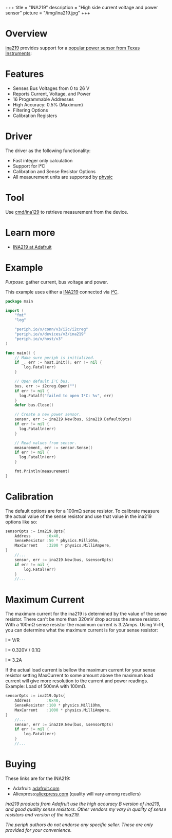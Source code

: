 +++
title = "INA219"
description = "High side current voltage and power sensor"
picture = "/img/ina219.jpg"
+++

# Overview

[ina219](https://periph.io/x/devices/v3/ina219) provides support for a
[popular power sensor from Texas Instruments](http://www.ti.com/product/INA219):

# Features 
* Senses Bus Voltages from 0 to 26 V
* Reports Current, Voltage, and Power
* 16 Programmable Addresses
* High Accuracy: 0.5% (Maximum) 
* Filtering Options
* Calibration Registers


# Driver

The driver as the following functionality:

- Fast integer only calculation
- Support for I²C
- Calibration and Sense Resistor Options
- All measurement units are supported by [physic](https://periph.io/x/conn/v3/physic)

# Tool

Use
[cmd/ina129](https://github.com/google/periph/blob/master/experimental/cmd/ina129/main.go) 
to retrieve measurement from the device.

# Learn more

- [INA219 at Adafruit](https://learn.adafruit.com/adafruit-ina219-current-sensor-breakout?view=all)

# Example

_Purpose:_ gather current, bus voltage and power.

This example uses either a [INA219](https://periph.io/x/devices/v3/ina219) 
connected via [I²C](https://periph.io/x/conn/v3/i2c).


```go
package main

import (
    "fmt"
    "log"

    "periph.io/x/conn/v3/i2c/i2creg"
    "periph.io/x/devices/v3/ina219"
    "periph.io/x/host/v3"
)

func main() {
    // Make sure periph is initialized.
    if _, err := host.Init(); err != nil {
        log.Fatal(err)
    }

    // Open default I²C bus.
    bus, err := i2creg.Open("")
    if err != nil {
      log.Fatalf("failed to open I²C: %v", err)
    }
    defer bus.Close()

    // Create a new power sensor.
    sensor, err := ina219.New(bus, &ina219.DefaultOpts)
    if err != nil {
      log.Fatalln(err)
    }

    // Read values from sensor.
    measurement, err := sensor.Sense()
    if err != nil {
      log.Fatalln(err)
    }

    fmt.Println(measurement)
}
```

# Calibration

The default options are for a 100mΩ sense resistor. To calibrate measure the 
actual value of the sense resistor and use that value in the ina219 options like
 so:

```go
sensorOpts := ina219.Opts{
    Address       :0x40,
    SenseResistor :50 * physics.MilliOhm,
    MaxCurrent    :3200 * physics.MilliAmpere,
}
    //...
    sensor, err := ina219.New(bus, &sensorOpts)
    if err != nil {
        log.Fatal(err)
    }
    //...
```


# Maximum Current

The maximum current for the ina219 is determined by the value of the sense 
resistor. There can't be more than 320mV drop across the sense resistor. With a
100mΩ sense resistor the maximum current is 3.2Amps. Using V=IR, you can 
determine what the maximum current is for your sense resistor: 

   I = V/R

   I = 0.320V / 0.1Ω

   I = 3.2A

If the actual load current is bellow the maximum current for your sense resistor 
setting MaxCurrent to some amount above the maximum load current will give more 
resolution to the current and power readings. Example: Load of 500mA with 100mΩ.

```go
sensorOpts := ina219.Opts{
    Address       :0x40,
    SenseResistor :100 * physics.MilliOhm,
    MaxCurrent    :1000 * physics.MilliAmpere,
}
    //...
    sensor, err := ina219.New(bus, &sensorOpts)
    if err != nil {
        log.Fatal(err)
    }
    //...
```

# Buying

These links are for the INA219:

- Adafruit: [adafruit.com](https://www.adafruit.com/product/904)
- Aliexpress:[aliexpress.com](https://www.aliexpress.com/wholesale?SearchText=ina219)
  (quality will vary among resellers)

_ina219 products from Adafruit use the high accuracy B version of ina219, 
and good quality sense resistors. Other vendors my vary in quality of sense 
resistors and version of the ina219._

_The periph authors do not endorse any specific seller. These are only provided
for your convenience._
